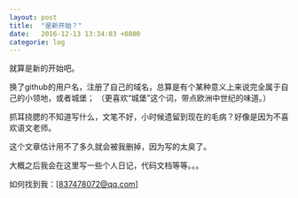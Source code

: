 ```yaml
---
layout: post
title:  "是新开始？"
date:   2016-12-13 13:34:03 +0800
categorie: log
---
```

就算是新的开始吧。

换了github的用户名，注册了自己的域名，总算是有个某种意义上来说完全属于自己的小领地，或者城堡；
（更喜欢“城堡”这个词，带点欧洲中世纪的味道。）

抓耳挠腮的不知道写什么，文笔不好，小时候遗留到现在的毛病？好像是因为不喜欢语文老师。

这个文章估计用不了多久就会被我删掉，因为写的太臭了。

大概之后我会在这里写一些个人日记，代码文档等等。。。

如何找到我：[837478072@qq.com]


